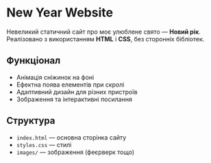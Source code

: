 # New Year Website

Невеликий статичний сайт про моє улюблене свято — **Новий рік**.  
Реалізовано з використанням **HTML** і **CSS**, без сторонніх бібліотек.

## Функціонал
- Анімація сніжинок на фоні  
- Ефектна поява елементів при скролі  
- Адаптивний дизайн для різних пристроїв  
- Зображення та інтерактивні посилання  

## Структура
- `index.html` — основна сторінка сайту  
- `styles.css` — стилі  
- `images/` — зображення (феєрверк тощо)
